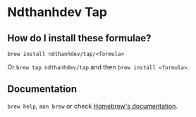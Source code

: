 # Ndthanhdev Tap

## How do I install these formulae?

`brew install ndthanhdev/tap/<formula>`

Or `brew tap ndthanhdev/tap` and then `brew install <formula>`.

## Documentation

`brew help`, `man brew` or check [Homebrew's documentation](https://docs.brew.sh).
